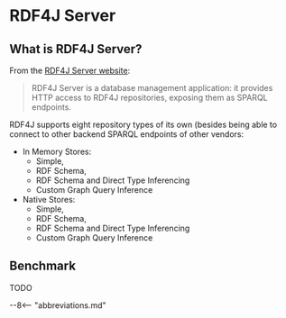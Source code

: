 # RDF4J Server

## What is RDF4J Server?

From the [RDF4J Server website](https://rdf4j.org/documentation/tools/server-workbench/):

> RDF4J Server is a database management application: it provides HTTP access to 
> RDF4J repositories, exposing them as SPARQL endpoints.

RDF4J supports eight repository types of its own (besides being able to connect to other
backend SPARQL endpoints of other vendors:

- In Memory Stores:
    - Simple,
    - RDF Schema, 
    - RDF Schema and Direct Type Inferencing
    - Custom Graph Query Inference
- Native Stores:
    - Simple, 
    - RDF Schema, 
    - RDF Schema and Direct Type Inferencing
    - Custom Graph Query Inference

## Benchmark

TODO

--8<-- "abbreviations.md"
